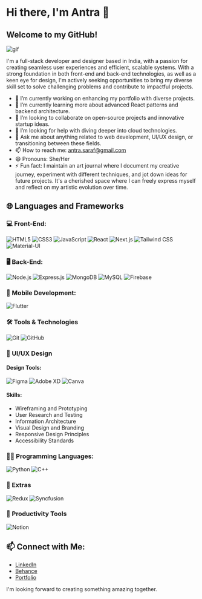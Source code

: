 # Hi there, I'm Antra 👋

## Welcome to my GitHub!

![gif](https://media.giphy.com/media/v1.Y2lkPTc5MGI3NjExaWV6cG9pcWtxN203bXBmeDM1aDBxZmJpc2E0bmlyemg1dGZ6NGRjbCZlcD12MV9pbnRlcm5hbF9naWZfYnlfaWQmY3Q9Zw/L1R1tvI9svkIWwpVYr/giphy.gif)

I'm a full-stack developer and designer based in India, with a passion for creating seamless user experiences and efficient, scalable systems. With a strong foundation in both front-end and back-end technologies, as well as a keen eye for design, I'm actively seeking opportunities to bring my diverse skill set to solve challenging problems and contribute to impactful projects.

- 🔭 I’m currently working on enhancing my portfolio with diverse projects.
- 🌱 I’m currently learning more about advanced React patterns and backend architecture.
- 👯 I’m looking to collaborate on open-source projects and innovative startup ideas.
- 🤔 I’m looking for help with diving deeper into cloud technologies.
- 💬 Ask me about anything related to web development, UI/UX design, or transitioning between these fields.
- 📫 How to reach me: antra.saraf@gmail.com
- 😄 Pronouns: She/Her
- ⚡ Fun fact: I maintain an art journal where I document my creative journey, experiment with different techniques, and jot down ideas for future projects. It's a cherished space where I can freely express myself and reflect on my artistic evolution over time.

## 🌐 Languages and Frameworks

### 💻 Front-End:
![HTML5](https://img.shields.io/badge/-HTML5-E34F26?style=flat-square&logo=html5&logoColor=white)
![CSS3](https://img.shields.io/badge/-CSS3-1572B6?style=flat-square&logo=css3)
![JavaScript](https://img.shields.io/badge/-JavaScript-F7DF1E?style=flat-square&logo=javascript&logoColor=black)
![React](https://img.shields.io/badge/-React-61DAFB?style=flat-square&logo=react&logoColor=black)
![Next.js](https://img.shields.io/badge/-Next.js-000000?style=flat-square&logo=next.js&logoColor=white)
![Tailwind CSS](https://img.shields.io/badge/-Tailwind_CSS-38B2AC?style=flat-square&logo=tailwind-css&logoColor=white)
![Material-UI](https://img.shields.io/badge/-Material_UI-0081CB?style=flat-square&logo=material-ui&logoColor=white)

### 🖥 Back-End:
![Node.js](https://img.shields.io/badge/-Node.js-339933?style=flat-square&logo=nodedotjs&logoColor=white)
![Express.js](https://img.shields.io/badge/-Express.js-000000?style=flat-square&logo=express&logoColor=white)
![MongoDB](https://img.shields.io/badge/-MongoDB-47A248?style=flat-square&logo=mongodb&logoColor=white)
![MySQL](https://img.shields.io/badge/-MySQL-4479A1?style=flat-square&logo=mysql&logoColor=white)
![Firebase](https://img.shields.io/badge/-Firebase-FFCA28?style=flat-square&logo=firebase&logoColor=black)

### 📱 Mobile Development:
![Flutter](https://img.shields.io/badge/-Flutter-02569B?style=flat-square&logo=flutter&logoColor=white)

### 🛠 Tools & Technologies

![Git](https://img.shields.io/badge/-Git-F05032?style=flat-square&logo=git&logoColor=white)
![GitHub](https://img.shields.io/badge/-GitHub-181717?style=flat-square&logo=github)


### 🎨 UI/UX Design

#### Design Tools:
![Figma](https://img.shields.io/badge/-Figma-F24E1E?style=flat-square&logo=figma&logoColor=white)
![Adobe XD](https://img.shields.io/badge/-Adobe_XD-FF61F6?style=flat-square&logo=adobexd&logoColor=white)
![Canva](https://img.shields.io/badge/-Canva-00C4CC?style=flat-square&logo=canva&logoColor=white)

#### Skills:
- Wireframing and Prototyping
- User Research and Testing
- Information Architecture
- Visual Design and Branding
- Responsive Design Principles
- Accessibility Standards

### 👩‍💻 Programming Languages:
![Python](https://img.shields.io/badge/-Python-3776AB?style=flat-square&logo=python&logoColor=white)
![C++](https://img.shields.io/badge/-C++-00599C?style=flat-square&logo=cplusplus&logoColor=white)

### 🌟 Extras

![Redux](https://img.shields.io/badge/-Redux-764ABC?style=flat-square&logo=redux&logoColor=white)
![Syncfusion](https://img.shields.io/badge/-Syncfusion-FF496C?style=flat-square&logo=syncfusion&logoColor=white)

### 💼 Productivity Tools

![Notion](https://img.shields.io/badge/-Notion-000000?style=flat-square&logo=notion&logoColor=white)

## 📫 Connect with Me:

- [LinkedIn](YourLinkedInURL)
- [Behance](YourBehanceURL)
- [Portfolio](YourPortfolioURL)


I'm looking forward to creating something amazing together.

